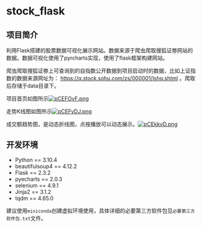 # stock_flask

## 项目简介

利用Flask搭建的股票数据可视化展示网站。数据来源于爬虫爬取搜狐证劵网站的数据。数据可视化使用了pyrcharts实现，使用了flask框架构建网站。

爬虫爬取搜狐证劵上可查询到的自指数公开数据到项目启动时的数据，比如上证指数的数据来源网址为： https://q.stock.sohu.com/zs/000001/lshq.shtml 。爬取后存储于data目录下。

项目首页如图所示[![pCEFOvF.png](https://s1.ax1x.com/2023/06/09/pCEFOvF.png)](https://imgse.com/i/pCEFOvF)

走势K线图如图所示[![pCEFvDJ.png](https://s1.ax1x.com/2023/06/09/pCEFvDJ.png)](https://imgse.com/i/pCEFvDJ)

成交额趋势图，是动态折线图，点按播放可以动态展示。[![pCEkkvD.png](https://s1.ax1x.com/2023/06/09/pCEkkvD.png)](https://imgse.com/i/pCEkkvD)

## 开发环境

- Python == 3.10.4
- beautifulsoup4 == 4.12.2
- Flask == 2.3.2
- pyecharts == 2.0.3
- selenium == 4.9.1
- Jinja2 == 3.1.2
- tqdm  == 4.65.0

建议使用`miniconda`创建虚拟环境使用，具体详细的必要第三方软件包见`必要第三方软件包.txt`文件。

